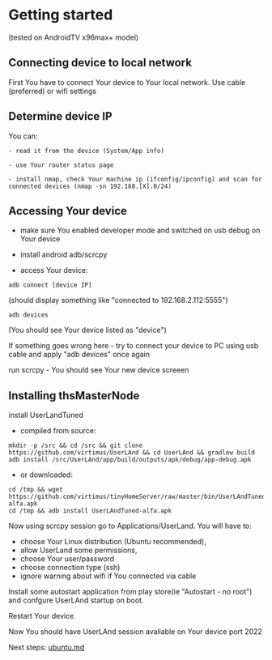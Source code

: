 # Getting started

(tested on AndroidTV x96max+ model)

## Connecting device to local network

First You have to connect Your device to Your local network. Use cable (preferred) or wifi settings

## Determine device IP

You can:

	- read it from the device (System/App info)
	
	- use Your router status page 
	
	- install nmap, check Your machine ip (ifconfig/ipconfig) and scan for connected devices (nmap -sn 192.168.[X].0/24)

## Accessing Your device

- make sure You enabled developer mode and switched on usb debug on Your device
	
- install android adb/scrcpy 

- access Your device:

```
adb connect [device IP]
```
(should display something like "connected to 192.168.2.112:5555")

```
adb devices
``` 
(You should see Your device listed as "device")

If something goes wrong here - try to connect your device to PC using usb cable and apply "adb devices" once again

run scrcpy - You should see Your new device screeen


## Installing thsMasterNode

install UserLandTuned 

- compiled from source:
```
mkdir -p /src && cd /src && git clone https://github.com/virtimus/UserLAnd && cd UserLAnd && gradlew build
adb install /src/UserLAnd/app/build/outputs/apk/debug/app-debug.apk 
```
- or downloaded:

```
cd /tmp && wget https://github.com/virtimus/tinyHomeServer/raw/master/bin/UserLAndTuned-alfa.apk
cd /tmp && adb install UserLAndTuned-alfa.apk
```

Now using scrcpy session go to Applications/UserLand.
You will have to:
- choose Your Linux distribution (Ubuntu recommended),
- allow UserLand some permissions, 
- choose Your user/password
- choose connection type (ssh)
- ignore warning about wifi if You connected via cable

Install some autostart application from play store(ie "Autostart - no root")  and confgure UserLAnd startup on boot.

Restart Your device

Now You should have UserLAnd session avaliable on Your device port 2022


Next steps: [ubuntu.md](ubuntu.md)





